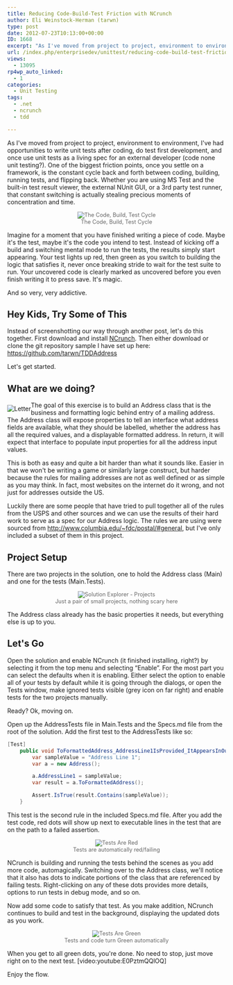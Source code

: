 ```yaml
---
title: Reducing Code-Build-Test Friction with NCrunch
author: Eli Weinstock-Herman (tarwn)
type: post
date: 2012-07-23T10:13:00+00:00
ID: 1668
excerpt: "As I've moved from project to project, environment to environment, I've had opportunities to write unit tests after coding, do test first development, and once use unit tests as a living spec for an external developer (code none unit testing?). On&hellip;"
url: /index.php/enterprisedev/unittest/reducing-code-build-test-friction/
views:
  - 13095
rp4wp_auto_linked:
  - 1
categories:
  - Unit Testing
tags:
  - .net
  - ncrunch
  - tdd

---
```

As I've moved from project to project, environment to environment, I've had opportunities to write unit tests after coding, do test first development, and once use unit tests as a living spec for an external developer (code none unit testing?). One of the biggest friction points, once you settle on a framework, is the constant cycle back and forth between coding, building, running tests, and flipping back. Whether you are using MS Test and the built-in test result viewer, the external NUnit GUI, or a 3rd party test runner, that constant switching is actually stealing precious moments of concentration and time. 

<div style="text-align:center; color: #666666; font-size: 90%">
  <img src="http://www.tiernok.com/LTDBlog/AddressTDD/CodeBuildTest.png" alt="The Code, Build, Test Cycle" /><br /> The Code, Build, Test Cycle
</div>

Imagine for a moment that you have finished writing a piece of code. Maybe it's the test, maybe it's the code you intend to test. Instead of kicking off a build and switching mental mode to run the tests, the results simply start appearing. Your test lights up red, then green as you switch to building the logic that satisfies it, never once breaking stride to wait for the test suite to run. Your uncovered code is clearly marked as uncovered before you even finish writing it to press save. It's magic.

And so very, very addictive.

## Hey Kids, Try Some of This

Instead of screenshotting our way through another post, let's do this together. First download and install <a href="http://www.ncrunch.net/" title="Visit the NCrunch website" target="_blank">NCrunch</a>. Then either download or clone the git repository sample I have set up here: https://github.com/tarwn/TDDAddress

Let's get started.

## What are we doing?

 <img src="http://www.tiernok.com/LTDBlog/AddressTDD/Letter.png" alt="Letter" style="float: left; margin-top: 8px;" />

The goal of this exercise is to build an Address class that is the business and formatting logic behind entry of a mailing address. The Address class will expose properties to tell an interface what address fields are available, what they should be labelled, whether the address has all the required values, and a displayable formatted address. In return, it will expect that interface to populate input properties for all the address input values. 

This is both as easy and quite a bit harder than what it sounds like. Easier in that we won't be writing a game or similarly large construct, but harder because the rules for mailing addresses are not as well defined or as simple as you may think. In fact, most websites on the internet do it wrong, and not just for addresses outside the US. 

Luckily there are some people that have tried to pull together all of the rules from the USPS and other sources and we can use the results of their hard work to serve as a spec for our Address logic. The rules we are using were sourced from http://www.columbia.edu/~fdc/postal/#general, but I've only included a subset of them in this project.

## Project Setup

There are two projects in the solution, one to hold the Address class (Main) and one for the tests (Main.Tests). 

<div style="text-align:center; color: #666666; font-size: 90%">
  <img src="http://www.tiernok.com/LTDBlog/AddressTDD/SolutionExplorer.png" alt="Solution Explorer - Projects" /><br /> Just a pair of small projects, nothing scary here
</div>

The Address class already has the basic properties it needs, but everything else is up to you.

## Let's Go

Open the solution and enable NCrunch (it finished installing, right?) by selecting it from the top menu and selecting “Enable”. For the most part you can select the defaults when it is enabling. Either select the option to enable all of your tests by default while it is going through the dialogs, or open the Tests window, make ignored tests visible (grey icon on far right) and enable tests for the two projects manually.

Ready? Ok, moving on.

Open up the AddressTests file in Main.Tests and the Specs.md file from the root of the solution. Add the first test to the AddressTests like so:

```csharp
[Test]
	public void ToFormattedAddress_AddressLine1IsProvided_ItAppearsInOutput() {
		var sampleValue = "Address Line 1";
		var a = new Address();

		a.AddressLine1 = sampleValue;
		var result = a.ToFormattedAddress();

		Assert.IsTrue(result.Contains(sampleValue));
	}
```
This test is the second rule in the included Specs.md file. After you add the test code, red dots will show up next to executable lines in the test that are on the path to a failed assertion. 

<div style="text-align:center; color: #666666; font-size: 90%">
  <img src="http://www.tiernok.com/LTDBlog/AddressTDD/TestsAreRed.png" alt="Tests Are Red" /><br /> Tests are automatically red/failing
</div>

NCrunch is building and running the tests behind the scenes as you add more code, automagically. Switching over to the Address class, we'll notice that it also has dots to indicate portions of the class that are referenced by failing tests. Right-clicking on any of these dots provides more details, options to run tests in debug mode, and so on.

Now add some code to satisfy that test. As you make addition, NCrunch continues to build and test in the background, displaying the updated dots as you work. 

<div style="text-align:center; color: #666666; font-size: 90%">
  <img src="http://www.tiernok.com/LTDBlog/AddressTDD/TestsAreGreen.png" alt="Tests Are Green" /><br /> Tests and code turn Green automatically
</div>

When you get to all green dots, you're done. No need to stop, just move right on to the next test. [video:youtube:E0PztmQQlOQ] 

Enjoy the flow.